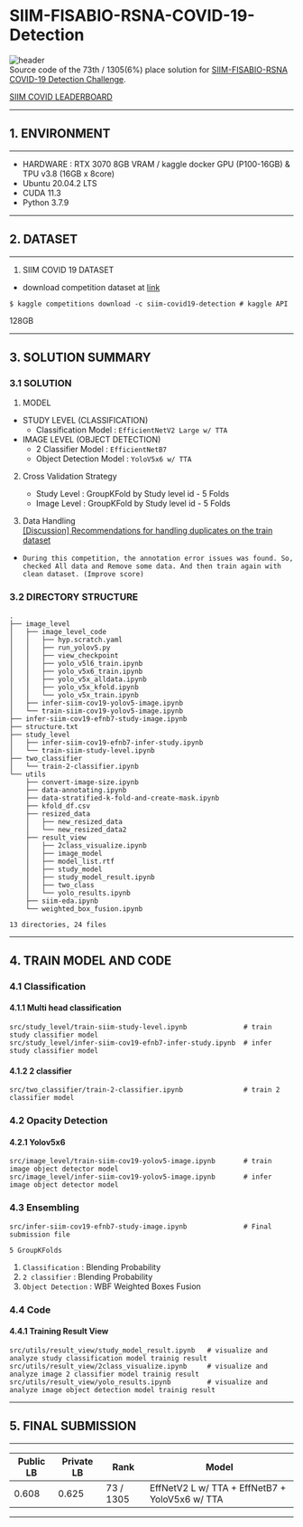 # SIIM-FISABIO-RSNA-COVID-19-Detection
![header](https://user-images.githubusercontent.com/62593594/145750150-c6645ba1-128f-44a4-a660-26f3e0935870.png)  
Source code of the 73th / 1305(6%) place solution for [SIIM-FISABIO-RSNA COVID-19 Detection Challenge](https://www.kaggle.com/c/siim-covid19-detection).  

[SIIM COVID LEADERBOARD](https://www.kaggle.com/c/siim-covid19-detection/leaderboard)

---  

## 1. ENVIRONMENT  
---  
* HARDWARE : RTX 3070 8GB VRAM / kaggle docker GPU (P100-16GB) & TPU v3.8 (16GB x 8core)
* Ubuntu 20.04.2 LTS  
* CUDA 11.3  
* Python 3.7.9  

---  

## 2. DATASET  
---  
1. SIIM COVID 19 DATASET  
* download competition dataset at [link](https://www.kaggle.com/c/siim-covid19-detection/data)  
```
$ kaggle competitions download -c siim-covid19-detection # kaggle API
```
128GB  

---
## 3. SOLUTION SUMMARY
### 3.1 SOLUTION

1. MODEL
  * STUDY LEVEL (CLASSIFICATION)
    * Classification Model : `EfficientNetV2 Large w/ TTA` 
  * IMAGE LEVEL (OBJECT DETECTION)  
    * 2 Classifier Model : `EfficientNetB7`
    * Object Detection Model : `YoloV5x6 w/ TTA`
2. Cross Validation Strategy  
    * Study Level : GroupKFold by Study level id - 5 Folds      
    * Image Level : GroupKFold by Study level id - 5 Folds  

3. Data Handling  
[[Discussion] Recommendations for handling duplicates on the train dataset
](https://www.kaggle.com/c/siim-covid19-detection/discussion/246597)  

* `During this competition, the annotation error issues was found. So, checked All data and Remove some data. And then train again with clean dataset. (Improve score)`
  

### 3.2 DIRECTORY STRUCTURE
```
.
├── image_level
│   ├── image_level_code
│   │   ├── hyp.scratch.yaml
│   │   ├── run_yolov5.py
│   │   ├── view_checkpoint
│   │   ├── yolo_v5l6_train.ipynb
│   │   ├── yolo_v5x6_train.ipynb
│   │   ├── yolo_v5x_alldata.ipynb
│   │   ├── yolo_v5x_kfold.ipynb
│   │   └── yolo_v5x_train.ipynb
│   ├── infer-siim-cov19-yolov5-image.ipynb
│   └── train-siim-cov19-yolov5-image.ipynb
├── infer-siim-cov19-efnb7-study-image.ipynb
├── structure.txt
├── study_level
│   ├── infer-siim-cov19-efnb7-infer-study.ipynb
│   └── train-siim-study-level.ipynb
├── two_classifier
│   └── train-2-classifier.ipynb
└── utils
    ├── convert-image-size.ipynb
    ├── data-annotating.ipynb
    ├── data-stratified-k-fold-and-create-mask.ipynb
    ├── kfold_df.csv
    ├── resized_data
    │   ├── new_resized_data
    │   └── new_resized_data2
    ├── result_view
    │   ├── 2class_visualize.ipynb
    │   ├── image_model
    │   ├── model_list.rtf
    │   ├── study_model
    │   ├── study_model_result.ipynb
    │   ├── two_class
    │   └── yolo_results.ipynb
    ├── siim-eda.ipynb
    └── weighted_box_fusion.ipynb

13 directories, 24 files

```

---  
## 4. TRAIN MODEL AND CODE
### 4.1 Classification
#### 4.1.1 Multi head classification
```
src/study_level/train-siim-study-level.ipynb              # train study classifier model
src/study_level/infer-siim-cov19-efnb7-infer-study.ipynb  # infer study classifier model
```
#### 4.1.2 2 classifier
```
src/two_classifier/train-2-classifier.ipynb               # train 2 classifier model
```

### 4.2 Opacity Detection
#### 4.2.1 Yolov5x6
```
src/image_level/train-siim-cov19-yolov5-image.ipynb       # train image object detector model
src/image_level/infer-siim-cov19-yolov5-image.ipynb       # infer image object detector model
```
### 4.3 Ensembling
```
src/infer-siim-cov19-efnb7-study-image.ipynb              # Final submission file
```
`5 GroupKFolds`  
1. `Classification` : Blending Probability  
2. `2 classifier` : Blending Probability  
3. `Object Detection` : WBF Weighted Boxes Fusion  

### 4.4 Code
#### 4.4.1 Training Result View
```
src/utils/result_view/study_model_result.ipynb   # visualize and analyze study classification model trainig result
src/utils/result_view/2class_visualize.ipynb     # visualize and analyze image 2 classifier model trainig result
src/utils/result_view/yolo_results.ipynb         # visualize and analyze image object detection model trainig result
```

---
## 5. FINAL SUBMISSION
---
|Public LB|Private LB|Rank|Model|
|-|-|-|-|
|0.608|0.625|73 / 1305|EffNetV2 L w/ TTA + EffNetB7 + YoloV5x6 w/ TTA|

---
